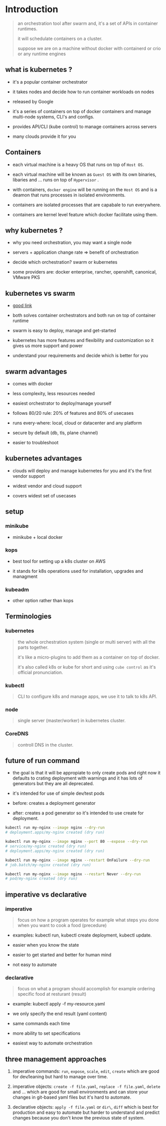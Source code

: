 # Introduction

> an orchestration tool after swarm and, it's a set of APIs in container runtimes.
>
> it will schedulate containers on a cluster.
>
> suppose we are on a machine without docker with containerd or crio or any runtime engines

## what is kubernetes ?

- it's a popular container orchestrator

- it takes nodes and decide how to run container workloads on nodes

- released by Google

- it's a series of containers on top of docker containers and manage multi-node systems, CLI's and configs.

- provides API/CLI (kube control) to manage containers across servers

- many clouds provide it for you

## Containers

- each virtual machine is a heavy OS that runs on top of `Host OS`.

- each virtual machine will be known as `Guest OS` with its own binaries, libaries and ... runs on top of `Hypervisor` .

- with containers, `docker engine` will be running on the `Host OS` and is a deamon that runs processes in isolated environments.

- containers are isolated processes that are capabale to run everywhere.

- containers are kernel level feature which docker facilitate using them.

## why kubernetes ?

- why you need orchestration, you may want a single node

- servers + application change rate => benefit of orchestration

- decide which orchestration? swarm or kubernetes

- some providers are: docker enterprise, rancher, openshift, canonical, VMware PKS

## kubernetes vs swarm

- [good link](https://www.cloudsavvyit.com/10075/what-is-containerd-and-how-does-it-relate-to-docker-and-kubernetes/)

- both solves container orchestrators and both run on top of container runtime

- swarm is easy to deploy, manage and get-started

- kubernetes has more features and flexibility and customization so it gives
us more support and power

- understand your requirements and decide which is better for you

## swarm advantages

- comes with docker

- less complexity, less resources needed

- easiest orchestrator to deploy/manage yourself

- follows 80/20 rule: 20% of features and 80% of usecases

- runs every-where: local, cloud or datacenter and any platform

- secure by default (db, tls, plane channel)

- easier to troubleshoot

## kubernetes advantages

- clouds will deploy and manage kubernetes for you and
it's the first vendor support

- widest vendor and cloud support

- covers widest set of usecases

## setup

### minikube

- minikube + local docker

### kops

- best tool for setting up a k8s cluster on AWS

- it stands for k8s operations used for installation, upgrades and managment

### kubeadm

- other option rather than kops

## Terminologies

### kubernetes

> the whole orchestration system (single or multi server) with all the parts together.
>
> it's like a micro-plugins to add them as a container on top of docker.
>
> it's also called k8s or kube for short and using `cube control` as it's official pronunciation.

### kubectl

> CLI to configure k8s and manage apps, we use it to talk to k8s API.

### node

> single server (master/worker) in kubernetes cluster.

### CoreDNS

> controll DNS in the cluster.

## future of run command

- the goal is that it will be appropiate to only create pods and right now it defaults to crating deployment with warnings and it has lots of generators but they are all deprecated.

- it's intended for use of simple dev/test pods

- before: creates a deployment generator

- after: creates a pod generator so it's intended to use create for deployment.

``` bash
kubectl run my-nginx --image nginx --dry-run
# deployment.apps/my-nginx created (dry run)

kubectl run my-nginx --image nginx --port 80 --expose --dry-run
# service/my-nginx created (dry run)
# deployment.apps/my-nginx created (dry run)

kubectl run my-nginx --image nginx --restart OnFailure --dry-run
# job.batch/my-nginx created (dry run)

kubectl run my-nginx --image nginx --restart Never --dry-run
# pod/my-nginx created (dry run)
```

## imperative vs declarative

### imperative

> focus on how a program operates for example what steps you done when you want to cook a food (precedure)

- examples: kubectl run, kubectl create deployment, kubectl update.

- easier when you know the state

- easier to get started and better for human mind

- not easy to automate

### declarative

> focus on what a program should accomplish for example ordering specific food at resturant (result)

- example: kubectl apply -f my-resource.yaml

- we only specify the end result (yaml content)

- same commands each time

- more ability to set specifications

- easiest way to automate orchestration

## three management approaches

1. imperative commands: `run`, `expose`, `scale`, `edit`, `create` which are good for dev/leaning but hard to manage over time.

2. imperative objects: `create -f file.yaml`, `replace -f file.yaml`, `delete` and ... which are good for small environments and can store your changes in git-based yaml files but it's hard to automate.

3. declarative objects: `apply -f file.yaml` or `dir\`, `diff` which is best for production and easy to automate but harder to understand and predict changes because you don't know the previous state of system.
